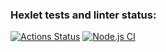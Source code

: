 ### Hexlet tests and linter status:
[![Actions Status](https://github.com/CoinerLo/frontend-project-lvl2/workflows/hexlet-check/badge.svg)](https://github.com/CoinerLo/frontend-project-lvl2/actions)
[![Node.js CI](https://github.com/CoinerLo/frontend-project-lvl2/actions/workflows/node.js.yml/badge.svg)](https://github.com/CoinerLo/frontend-project-lvl2/actions/workflows/node.js.yml)
